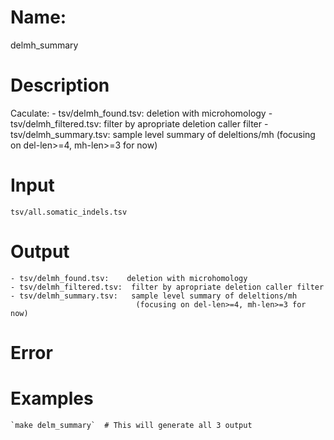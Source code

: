 # Name: 
   delmh_summary

# Description
   Caculate:
    - tsv/delmh_found.tsv:    deletion with microhomology
    - tsv/delmh_filtered.tsv:  filter by apropriate deletion caller filter
    - tsv/delmh_summary.tsv:   sample level summary of deleltions/mh
                                (focusing on del-len>=4, mh-len>=3 for now)

# Input
    tsv/all.somatic_indels.tsv

# Output
    - tsv/delmh_found.tsv:    deletion with microhomology
    - tsv/delmh_filtered.tsv:  filter by apropriate deletion caller filter
    - tsv/delmh_summary.tsv:   sample level summary of deleltions/mh
                                (focusing on del-len>=4, mh-len>=3 for now)
# Error

# Examples
    `make delm_summary`  # This will generate all 3 output 
